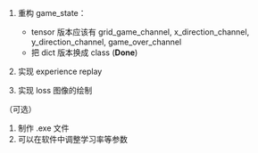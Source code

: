 1. 重构 game_state：

   - tensor 版本应该有 grid_game_channel, x_direction_channel, y_direction_channel, game_over_channel
   - 把 dict 版本换成 class (**Done**)

2. 实现 experience replay
3. 实现 loss 图像的绘制

（可选）

1. 制作 .exe 文件
2. 可以在软件中调整学习率等参数
